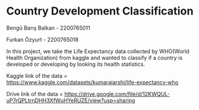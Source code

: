 # Country Development Classification

Bengü Barış Balkan - 2200765011

Furkan Özyurt - 2200765018

In this project, we take the Life Expectancy data collected by WHO(World Health Organization) from kaggle and wanted to classify if a country is developed or developing by looking its health statistics.

Kaggle link of the data = https://www.kaggle.com/datasets/kumarajarshi/life-expectancy-who

Drive link of the data = https://drive.google.com/file/d/12KWQUL-uP7rQPLtrnDHH3XfWuHYeRUZE/view?usp=sharing
